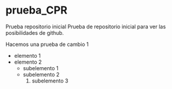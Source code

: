 # prueba_CPR
Prueba repositorio inicial
Prueba de repositorio inicial para ver las posibilidades de github.

Hacemos una prueba de cambio 1
* elemento 1
* elemento 2
  * subelemento 1
  * subelemento 2
    1. subelemento 3

